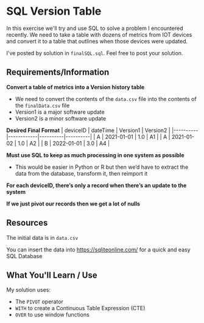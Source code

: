 
# SQL Version Table

In this exercise we'll try and use SQL to solve a problem I encountered recently. We need to take a table with dozens of metrics from IOT devices and convert it to a table that outlines when those devices were updated. 

I've posted by solution in `finalSQL.sql`. Feel free to post your solution. 

## Requirements/Information

**Convert a table of metrics into a Version history table**

- We need to convert the contents of the `data.csv` file into the contents of the `finalData.csv` file
- Version1 is a major software update
- Version2 is a minor software update

**Desired Final Format**
| deviceID | dateTime   | Version1 | Version2 |
|----------|------------|----------|----------|
| A        | 2021-01-01 | 1.0      | A1       |
| A        | 2021-01-02 | 1.0      | A2       |
| B        | 2022-01-01 | 3.0      | A4       |

**Must use SQL to keep as much processing in one system as possible**

- This would be easier in Python or R but then we’d have to extract the data from the database, transform it, then reimport it

**For each deviceID, there’s only a record when there’s an update to the system**

**If we just pivot our records then we get a lot of nulls**

## Resources

The initial data is in `data.csv`

You can insert the data into https://sqliteonline.com/ for a quick and easy SQL Database


## What You'll Learn / Use

My solution uses:
* The `PIVOT` operator
* `WITH` to create a Continuous Table Expression (CTE)
* `OVER` to use window functions
